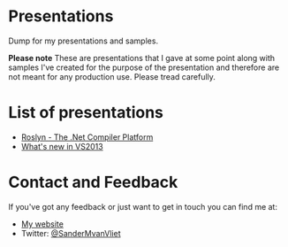 Presentations
=============

Dump for my presentations and samples.

**Please note**
These are presentations that I gave at some point along with samples I've created for the purpose of the presentation and therefore are not meant for any production use.
Please tread carefully.

List of presentations
=====================
* [Roslyn - The .Net Compiler Platform](https://github.com/sandermvanvliet/Presentations/Roslyn)
* [What's new in VS2013](https://github.com/sandermvanvliet/Presentations/VS2013) 

Contact and Feedback
====================
If you've got any feedback or just want to get in touch you can find me at:
* [My website](https://barad-dur.nl)
* Twitter: [@SanderMvanVliet](https://twitter.com/SanderMvanVliet)
